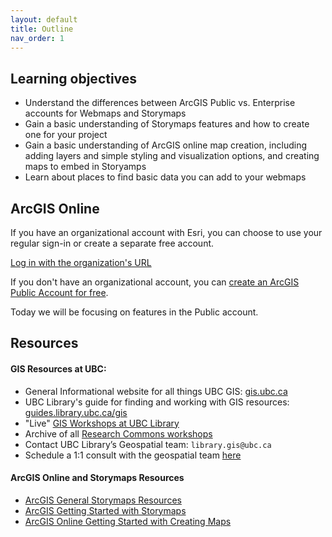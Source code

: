 ```yaml
---
layout: default
title: Outline
nav_order: 1
---
```

## Learning objectives
- Understand the differences between ArcGIS Public vs. Enterprise accounts for Webmaps and Storymaps
- Gain a basic understanding of Storymaps features and how to create one for your project
- Gain a basic understanding of ArcGIS online map creation, including adding layers and simple styling and visualization options, and creating maps to embed in Storyamps
- Learn about places to find basic data you can add to your webmaps


## ArcGIS Online

If you have an organizational account with Esri, you can choose to use your regular sign-in or create a separate free account.

[Log in with the organization's URL](https://www.arcgis.com/sharing/oauth2/authorize?client_id=arcgisonline&response_type=code&state=%7B%22portalUrl%22%3A%22https%3A%2F%2Fwww.arcgis.com%22%2C%22uid%22%3A%22YsTzt8rMC18pDVEZTAUNzWTdQL6bHaPE8ye6wUF12TM%22%2C%22useLandingPage%22%3Atrue%2C%22clientId%22%3A%22arcgisonline%22%7D&expiration=20160&locale=en-ca&redirect_uri=https%3A%2F%2Fwww.arcgis.com%2Fhome%2Faccountswitcher-callback.html&force_login=true&redirectToUserOrgUrl=true&code_challenge=8NKoRZDM55W9Yo6QWcPPhML3G63gqbMmlizMLlchD98&code_challenge_method=S256&display=default&hideCancel=true&showSignupOption=true&canHandleCrossOrgSignIn=true&signuptype=esri&allow_verification=true)

If you don't have an organizational account, you can [create an ArcGIS Public Account for free](https://www.arcgis.com/sharing/rest/oauth2/signup?client_id=arcgisonline&redirect_uri=http://www.arcgis.com&response_type=token).
 
Today we will be focusing on features in the Public account.


## Resources

#### GIS Resources at UBC:
- General Informational website for all things UBC GIS: [gis.ubc.ca](http://gis.ubc.ca/)
- UBC Library's guide for finding and working with GIS resources: [guides.library.ubc.ca/gis](http://guides.library.ubc.ca/gis)
- "Live" [GIS Workshops at UBC Library](https://libcal.library.ubc.ca/calendar/vancouver?cid=7544&t=g&d=0000-00-00&cal=7544&ct=33867&inc=0)
- Archive of all [Research Commons workshops](https://ubc-library-rc.github.io/all.html)
- Contact UBC Library’s Geospatial team: `library.gis@ubc.ca`
- Schedule a 1:1 consult with the geospatial team [here](https://libcal.library.ubc.ca/appointments/research_commons#s-lc-public-pt)


#### ArcGIS Online and Storymaps Resources
* [ArcGIS General Storymaps Resources](https://www.esri.com/en-us/arcgis/products/arcgis-storymaps/resources)
* [ArcGIS Getting Started with Storymaps](https://storymaps.arcgis.com/stories/cea22a609a1d4cccb8d54c650b595bc4)
* [ArcGIS Online Getting Started with Creating Maps](https://doc.arcgis.com/en/arcgis-online/get-started/get-started-with-maps-mv.htm)
